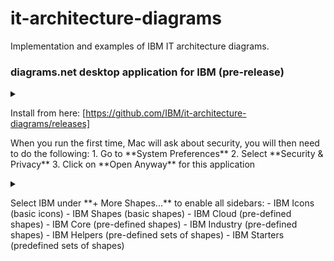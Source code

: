 # it-architecture-diagrams
Implementation and examples of IBM IT architecture diagrams.

### diagrams.net desktop application for IBM (pre-release)

<details><summary><Installing diagrams.net desktop for IBM (Mac only)</summary>
<p>

Install from here: [https://github.com/IBM/it-architecture-diagrams/releases]

</p>
  
<p>
When you run the first time, Mac will ask about security, you will then need to do the following:
1. Go to **System Preferences**
2. Select **Security & Privacy**
3. Click on **Open Anyway** for this application
</p>
  
</details>

<details><summary><Enabling diagrams.net desktop for IBM</details>
<p>
Select IBM under **+ More Shapes...** to enable all sidebars:
- IBM Icons (basic icons)
- IBM Shapes (basic shapes)
- IBM Cloud (pre-defined shapes)
- IBM Core (pre-defined shapes)
- IBM Industry (pre-defined shapes)
- IBM Helpers (pre-defined sets of shapes)
- IBM Starters (predefined sets of shapes)
</p>
</details>

